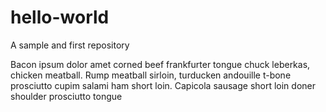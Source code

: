 # hello-world
A sample and first repository

Bacon ipsum dolor amet corned beef frankfurter tongue chuck leberkas, chicken meatball. Rump meatball sirloin, turducken andouille t-bone prosciutto cupim salami ham short loin. Capicola sausage short loin doner shoulder prosciutto tongue
